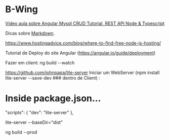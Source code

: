 # B-Wing
[Video aula sobre Angular Mysql CRUD Tutorial, REST API Node & Typescript](https://www.youtube.com/watch?v=lxYB79ANJM8)


Dicas sobre [Markdown](https://github.com/adam-p/markdown-here/wiki/Markdown-Cheatsheet).



https://www.hostingadvice.com/blog/where-to-find-free-node-js-hosting/




Tutorial de Deploy do site Angular (https://angular.io/guide/deployment)

Fazer em client:
ng build --watch

https://github.com/johnpapa/lite-server
Iniciar um WebServer (npm install lite-server --save-dev   ### dentro de Client) :
# Inside package.json...
  "scripts": {
    "dev": "lite-server"
  },

lite-server --baseDir="dist"



ng build --prod
